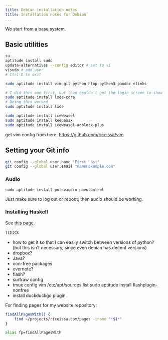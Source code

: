 ```yaml
---
title: Debian installation notes
title: Installation notes for Debian
...
```


We start from a base system.

## Basic utilities

~~~bash
su
aptitude install sudo
update-alternatives --config editor # set to vi
visudo # add user
# Ctrl-D to exit
~~~

~~~bash
sudo aptitude install vim git python htop python3 pandoc elinks

# I did this one first, but then couldn't get the login screen to show up for LXDE (couldn't get X to start up...). I probably could have done it this way though, so that I would have an even more minimal setup.
sudo aptitude install lxde-core
# Doing this worked
sudo aptitude install lxde

sudo aptitude install iceweasel
sudo aptitude install keepassx
sudo aptitude install iceweasel-adblock-plus
~~~

get vim config from here: https://github.com/riceissa/vim

## Setting your Git info

~~~bash
git config --global user.name "First Last"
git config --global user.email "name@example.com"
~~~

### Audio

```
sudo aptitude install pulseaudio pavucontrol
```

Just make sure to log out or reboot; then audio should be working.


### Installing Haskell

See [this page](http://riceissa.com/installing-haskell).

TODO:



- how to get it so that i can easily switch between versions of python? (but this isn't necessary, since even debian has decent versions)
- dropbox?
- Java?
- non-free packages
- evernote?
- flash?
- surfraw config
- tmux config
vim /etc/apt/sources.list
sudo aptitude install flashplugin-nonfree
- install duckduckgo plugin


For finding pages for my website repository:

```bash
findAllPagesWith() {
    find ~/projects/riceissa.com/pages -iname "*$1*"
}

alias fp=findAllPagesWith
```
